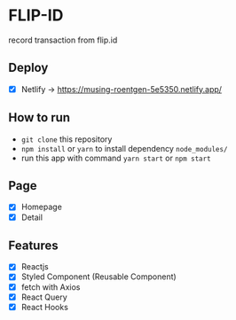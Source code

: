 # FLIP-ID
record transaction from flip.id

## Deploy
- [x] Netlify -> https://musing-roentgen-5e5350.netlify.app/
## How to run
 - `git clone` this repository
 - `npm install` or `yarn` to install dependency `node_modules/`  
 - run this app with command `yarn start` or `npm start`

## Page
 - [x] Homepage 
 - [x] Detail 

 ## Features
 - [x] Reactjs 
 - [x] Styled Component (Reusable Component)
 - [x] fetch with Axios
 - [x] React Query 
 - [x] React Hooks
